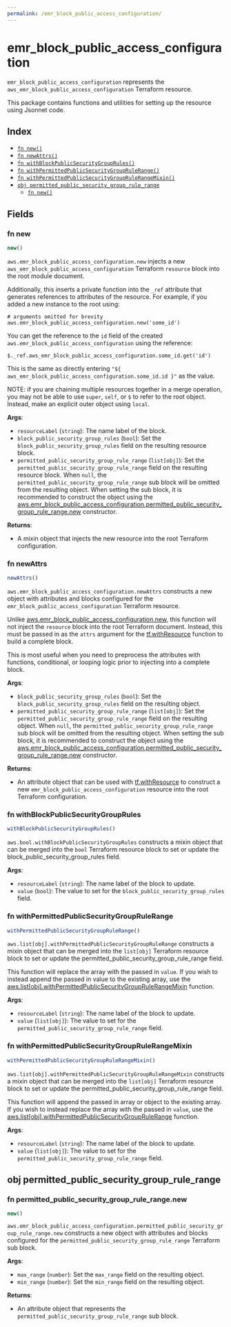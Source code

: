 ```yaml
---
permalink: /emr_block_public_access_configuration/
---
```


# emr_block_public_access_configuration

`emr_block_public_access_configuration` represents the `aws_emr_block_public_access_configuration` Terraform resource.



This package contains functions and utilities for setting up the resource using Jsonnet code.


## Index

* [`fn new()`](#fn-new)
* [`fn newAttrs()`](#fn-newattrs)
* [`fn withBlockPublicSecurityGroupRules()`](#fn-withblockpublicsecuritygrouprules)
* [`fn withPermittedPublicSecurityGroupRuleRange()`](#fn-withpermittedpublicsecuritygrouprulerange)
* [`fn withPermittedPublicSecurityGroupRuleRangeMixin()`](#fn-withpermittedpublicsecuritygrouprulerangemixin)
* [`obj permitted_public_security_group_rule_range`](#obj-permitted_public_security_group_rule_range)
  * [`fn new()`](#fn-permitted_public_security_group_rule_rangenew)

## Fields

### fn new

```ts
new()
```


`aws.emr_block_public_access_configuration.new` injects a new `aws_emr_block_public_access_configuration` Terraform `resource`
block into the root module document.

Additionally, this inserts a private function into the `_ref` attribute that generates references to attributes of the
resource. For example, if you added a new instance to the root using:

    # arguments omitted for brevity
    aws.emr_block_public_access_configuration.new('some_id')

You can get the reference to the `id` field of the created `aws.emr_block_public_access_configuration` using the reference:

    $._ref.aws_emr_block_public_access_configuration.some_id.get('id')

This is the same as directly entering `"${ aws_emr_block_public_access_configuration.some_id.id }"` as the value.

NOTE: if you are chaining multiple resources together in a merge operation, you may not be able to use `super`, `self`,
or `$` to refer to the root object. Instead, make an explicit outer object using `local`.

**Args**:
  - `resourceLabel` (`string`): The name label of the block.
  - `block_public_security_group_rules` (`bool`): Set the `block_public_security_group_rules` field on the resulting resource block.
  - `permitted_public_security_group_rule_range` (`list[obj]`): Set the `permitted_public_security_group_rule_range` field on the resulting resource block. When `null`, the `permitted_public_security_group_rule_range` sub block will be omitted from the resulting object. When setting the sub block, it is recommended to construct the object using the [aws.emr_block_public_access_configuration.permitted_public_security_group_rule_range.new](#fn-permitted_public_security_group_rule_rangenew) constructor.

**Returns**:
- A mixin object that injects the new resource into the root Terraform configuration.


### fn newAttrs

```ts
newAttrs()
```


`aws.emr_block_public_access_configuration.newAttrs` constructs a new object with attributes and blocks configured for the `emr_block_public_access_configuration`
Terraform resource.

Unlike [aws.emr_block_public_access_configuration.new](#fn-new), this function will not inject the `resource`
block into the root Terraform document. Instead, this must be passed in as the `attrs` argument for the
[tf.withResource](https://github.com/tf-libsonnet/core/tree/main/docs#fn-withresource) function to build a complete block.

This is most useful when you need to preprocess the attributes with functions, conditional, or looping logic prior to
injecting into a complete block.

**Args**:
  - `block_public_security_group_rules` (`bool`): Set the `block_public_security_group_rules` field on the resulting object.
  - `permitted_public_security_group_rule_range` (`list[obj]`): Set the `permitted_public_security_group_rule_range` field on the resulting object. When `null`, the `permitted_public_security_group_rule_range` sub block will be omitted from the resulting object. When setting the sub block, it is recommended to construct the object using the [aws.emr_block_public_access_configuration.permitted_public_security_group_rule_range.new](#fn-permitted_public_security_group_rule_rangenew) constructor.

**Returns**:
  - An attribute object that can be used with [tf.withResource](https://github.com/tf-libsonnet/core/tree/main/docs#fn-withresource) to construct a new `emr_block_public_access_configuration` resource into the root Terraform configuration.


### fn withBlockPublicSecurityGroupRules

```ts
withBlockPublicSecurityGroupRules()
```

`aws.bool.withBlockPublicSecurityGroupRules` constructs a mixin object that can be merged into the `bool`
Terraform resource block to set or update the block_public_security_group_rules field.



**Args**:
  - `resourceLabel` (`string`): The name label of the block to update.
  - `value` (`bool`): The value to set for the `block_public_security_group_rules` field.


### fn withPermittedPublicSecurityGroupRuleRange

```ts
withPermittedPublicSecurityGroupRuleRange()
```

`aws.list[obj].withPermittedPublicSecurityGroupRuleRange` constructs a mixin object that can be merged into the `list[obj]`
Terraform resource block to set or update the permitted_public_security_group_rule_range field.

This function will replace the array with the passed in `value`. If you wish to instead append the
passed in value to the existing array, use the [aws.list[obj].withPermittedPublicSecurityGroupRuleRangeMixin](TODO) function.


**Args**:
  - `resourceLabel` (`string`): The name label of the block to update.
  - `value` (`list[obj]`): The value to set for the `permitted_public_security_group_rule_range` field.


### fn withPermittedPublicSecurityGroupRuleRangeMixin

```ts
withPermittedPublicSecurityGroupRuleRangeMixin()
```

`aws.list[obj].withPermittedPublicSecurityGroupRuleRangeMixin` constructs a mixin object that can be merged into the `list[obj]`
Terraform resource block to set or update the permitted_public_security_group_rule_range field.

This function will append the passed in array or object to the existing array. If you wish
to instead replace the array with the passed in `value`, use the [aws.list[obj].withPermittedPublicSecurityGroupRuleRange](TODO)
function.


**Args**:
  - `resourceLabel` (`string`): The name label of the block to update.
  - `value` (`list[obj]`): The value to set for the `permitted_public_security_group_rule_range` field.


## obj permitted_public_security_group_rule_range



### fn permitted_public_security_group_rule_range.new

```ts
new()
```


`aws.emr_block_public_access_configuration.permitted_public_security_group_rule_range.new` constructs a new object with attributes and blocks configured for the `permitted_public_security_group_rule_range`
Terraform sub block.



**Args**:
  - `max_range` (`number`): Set the `max_range` field on the resulting object.
  - `min_range` (`number`): Set the `min_range` field on the resulting object.

**Returns**:
  - An attribute object that represents the `permitted_public_security_group_rule_range` sub block.
